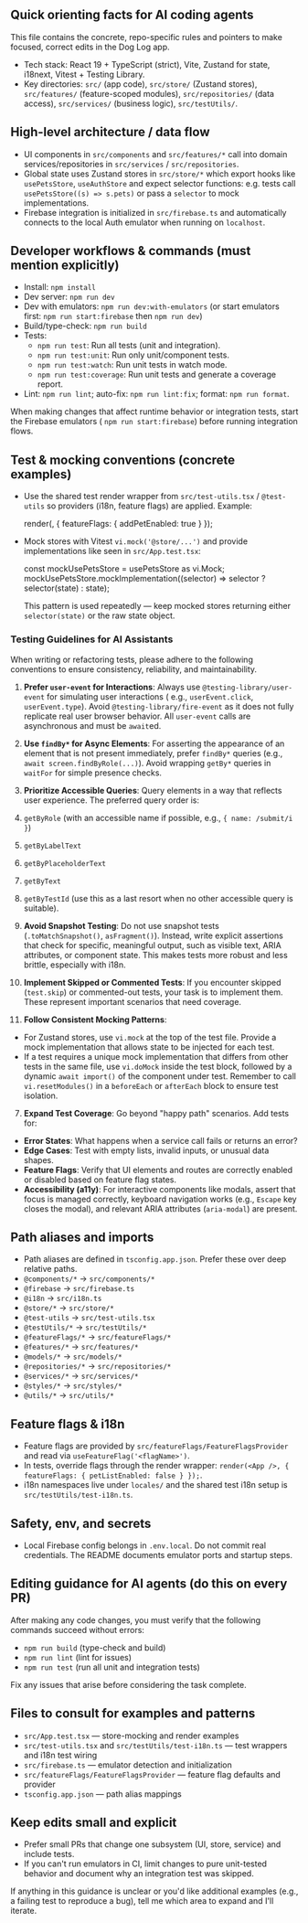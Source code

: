 ## Quick orienting facts for AI coding agents

This file contains the concrete, repo-specific rules and pointers to make focused, correct edits in the Dog Log app.

- Tech stack: React 19 + TypeScript (strict), Vite, Zustand for state, i18next, Vitest + Testing Library.
- Key directories: `src/` (app code), `src/store/` (Zustand stores), `src/features/` (feature-scoped modules),
  `src/repositories/` (data access), `src/services/` (business logic), `src/testUtils/`.

## High-level architecture / data flow

- UI components in `src/components` and `src/features/*` call into domain services/repositories in `src/services` /
  `src/repositories`.
- Global state uses Zustand stores in `src/store/*` which export hooks like `usePetsStore`, `useAuthStore` and expect
  selector functions: e.g. tests call `usePetsStore((s) => s.pets)` or pass a `selector` to mock implementations.
- Firebase integration is initialized in `src/firebase.ts` and automatically connects to the local Auth emulator when
  running on `localhost`.

## Developer workflows & commands (must mention explicitly)

- Install: `npm install`
- Dev server: `npm run dev`
- Dev with emulators: `npm run dev:with-emulators` (or start emulators first: `npm run start:firebase` then
  `npm run dev`)
- Build/type-check: `npm run build`
- Tests:
  - `npm run test`: Run all tests (unit and integration).
  - `npm run test:unit`: Run only unit/component tests.
  - `npm run test:watch`: Run unit tests in watch mode.
  - `npm run test:coverage`: Run unit tests and generate a coverage report.
- Lint: `npm run lint`; auto-fix: `npm run lint:fix`; format: `npm run format`.

When making changes that affect runtime behavior or integration tests, start the Firebase emulators (
`npm run start:firebase`) before running integration flows.

## Test & mocking conventions (concrete examples)

- Use the shared test render wrapper from `src/test-utils.tsx` / `@test-utils` so providers (i18n, feature flags) are
  applied. Example:

  render(<MyComponent />, { featureFlags: { addPetEnabled: true } });

- Mock stores with Vitest `vi.mock('@store/...')` and provide implementations like seen in `src/App.test.tsx`:

  const mockUsePetsStore = usePetsStore as vi.Mock;
  mockUsePetsStore.mockImplementation((selector) => selector ? selector(state) : state);

  This pattern is used repeatedly — keep mocked stores returning either `selector(state)` or the raw state object.

### Testing Guidelines for AI Assistants

When writing or refactoring tests, please adhere to the following conventions to ensure consistency, reliability, and
maintainability.

1. **Prefer `user-event` for Interactions**: Always use `@testing-library/user-event` for simulating user interactions (
   e.g., `userEvent.click`, `userEvent.type`). Avoid `@testing-library/fire-event` as it does not fully replicate real
   user browser behavior. All `user-event` calls are asynchronous and must be `await`ed.

2. **Use `findBy*` for Async Elements**: For asserting the appearance of an element that is not present immediately,
   prefer `findBy*` queries (e.g., `await screen.findByRole(...)`). Avoid wrapping `getBy*` queries in `waitFor` for
   simple presence checks.

3. **Prioritize Accessible Queries**: Query elements in a way that reflects user experience. The preferred query order
   is:
4. `getByRole` (with an accessible name if possible, e.g., `{ name: /submit/i }`)
5. `getByLabelText`
6. `getByPlaceholderText`
7. `getByText`
8. `getByTestId` (use this as a last resort when no other accessible query is suitable).

9. **Avoid Snapshot Testing**: Do not use snapshot tests (`.toMatchSnapshot()`, `asFragment()`). Instead, write explicit
   assertions that check for specific, meaningful output, such as visible text, ARIA attributes, or component state.
   This makes tests more robust and less brittle, especially with i18n.

10. **Implement Skipped or Commented Tests**: If you encounter skipped (`test.skip`) or commented-out tests, your task
    is
    to implement them. These represent important scenarios that need coverage.

11. **Follow Consistent Mocking Patterns**:

- For Zustand stores, use `vi.mock` at the top of the test file. Provide a mock implementation that allows state to be
  injected for each test.
- If a test requires a unique mock implementation that differs from other tests in the same file, use `vi.doMock`
  inside the test block, followed by a dynamic `await import()` of the component under test. Remember to call
  `vi.resetModules()` in a `beforeEach` or `afterEach` block to ensure test isolation.

7. **Expand Test Coverage**: Go beyond "happy path" scenarios. Add tests for:

- **Error States**: What happens when a service call fails or returns an error?
- **Edge Cases**: Test with empty lists, invalid inputs, or unusual data shapes.
- **Feature Flags**: Verify that UI elements and routes are correctly enabled or disabled based on feature flag
  states.
- **Accessibility (a11y)**: For interactive components like modals, assert that focus is managed correctly, keyboard
  navigation works (e.g., `Escape` key closes the modal), and relevant ARIA attributes (`aria-modal`) are present.

## Path aliases and imports

- Path aliases are defined in `tsconfig.app.json`. Prefer these over deep relative paths.
- `@components/*` → `src/components/*`
- `@firebase` → `src/firebase.ts`
- `@i18n` → `src/i18n.ts`
- `@store/*` → `src/store/*`
- `@test-utils` → `src/test-utils.tsx`
- `@testUtils/*` → `src/testUtils/*`
- `@featureFlags/*` → `src/featureFlags/*`
- `@features/*` → `src/features/*`
- `@models/*` → `src/models/*`
- `@repositories/*` → `src/repositories/*`
- `@services/*` → `src/services/*`
- `@styles/*` → `src/styles/*`
- `@utils/*` → `src/utils/*`

## Feature flags & i18n

- Feature flags are provided by `src/featureFlags/FeatureFlagsProvider` and read via `useFeatureFlag('<flagName>')`.
- In tests, override flags through the render wrapper: `render(<App />, { featureFlags: { petListEnabled: false } });`.
- i18n namespaces live under `locales/` and the shared test i18n setup is `src/testUtils/test-i18n.ts`.

## Safety, env, and secrets

- Local Firebase config belongs in `.env.local`. Do not commit real credentials. The README documents emulator ports and
  startup steps.

## Editing guidance for AI agents (do this on every PR)

After making any code changes, you must verify that the following commands succeed without errors:

- `npm run build` (type-check and build)
- `npm run lint` (lint for issues)
- `npm run test` (run all unit and integration tests)

Fix any issues that arise before considering the task complete.

## Files to consult for examples and patterns

- `src/App.test.tsx` — store-mocking and render examples
- `src/test-utils.tsx` and `src/testUtils/test-i18n.ts` — test wrappers and i18n test wiring
- `src/firebase.ts` — emulator detection and initialization
- `src/featureFlags/FeatureFlagsProvider` — feature flag defaults and provider
- `tsconfig.app.json` — path alias mappings

## Keep edits small and explicit

- Prefer small PRs that change one subsystem (UI, store, service) and include tests.
- If you can't run emulators in CI, limit changes to pure unit-tested behavior and document why an integration test was
  skipped.

If anything in this guidance is unclear or you'd like additional examples (e.g., a failing test to reproduce a bug),
tell me which area to expand and I'll iterate.
